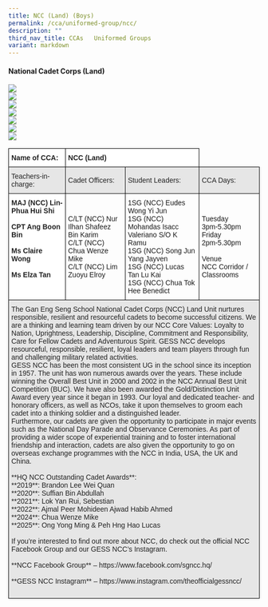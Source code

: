```yaml
---
title: NCC (Land) (Boys)
permalink: /cca/uniformed-group/ncc/
description: ""
third_nav_title: CCAs   Uniformed Groups
variant: markdown
---
```

#### **National Cadet Corps (Land)**

![](/images/Photo_1___NCC.jpg)
<br>
![](/images/Photo_2___NCC.jpg)
<br>
![](/images/Photo_3___NCC.jpg)
<br>
![](/images/Photo_4___NCC.jpg)
<br>
![](/images/Photo_5___NCC.jpg)
<br>
![](/images/Photo_6___NCC.jpg)
<br>
![](/images/Photo_7___NCC.jpg)
<br>


<style type="text/css">
.tg  {border-collapse:collapse;border-spacing:0;}
.tg td{border-color:black;border-style:solid;border-width:1px;font-family:Arial, sans-serif;font-size:14px;
  overflow:hidden;padding:10px 5px;word-break:normal;}
.tg th{border-color:black;border-style:solid;border-width:1px;font-family:Arial, sans-serif;font-size:14px;
  font-weight:normal;overflow:hidden;padding:10px 5px;word-break:normal;}
.tg .tg-l2bf{background-color:#FFF;color:#222;font-weight:bold;text-align:left;vertical-align:top}
.tg .tg-h5mn{background-color:#E6E6E6;color:#222;text-align:left;vertical-align:middle}
.tg .tg-1ppo{background-color:#FFF;color:#222;text-align:left;vertical-align:middle}
</style>
<table class="tg">
<thead>
  <tr>
    <th class="tg-l2bf"><span style="font-weight:bold">Name of CCA:</span></th>
    <th class="tg-l2bf" colspan="2"><span style="font-weight:bold">NCC (Land)</span></th>
  </tr>
</thead>
<tbody>
  <tr>
    <td class="tg-h5mn">Teachers-in-charge:</td>
    <td class="tg-h5mn">Cadet Officers:</td>
    <td class="tg-h5mn">Student Leaders:</td>
		<td class="tg-h5mn">CCA Days:</td>
  </tr>
  <tr>
    <td class="tg-l2bf"><span style="font-weight:bold">MAJ (NCC) Lin-Phua Hui Shi</span><br><span style="font-weight:bold"> </span><br>CPT Ang Boon Bin<br><br>Ms Claire Wong<br><br>Ms Elza Tan</td>
    <td class="tg-tsok">C/LT (NCC) Nur Ilhan Shafeez Bin Karim<br>C/LT (NCC) Chua Wenze Mike<br>C/LT (NCC) Lim Zuoyu Elroy<br></td>
    <td class="tg-tsok">1SG (NCC) Eudes Wong Yi Jun<br>1SG (NCC) Mohandas Isacc Valeriano S/O K Ramu<br>1SG (NCC) Song Jun Yang Jayven<br>1SG (NCC) Lucas Tan Lu Kai<br>1SG (NCC) Chua Tok Hee Benedict</td>
		    <td class="tg-tsok">Tuesday<br>3pm-5.30pm <br>Friday<br>2pm-5.30pm<br><br>Venue<br>NCC Corridor / Classrooms</td>
  </tr>
  <tr>
    <td class="tg-h5mn" colspan="4">The Gan Eng Seng School National Cadet Corps (NCC) Land Unit nurtures responsible, resilient and resourceful cadets to become successful citizens. We are a thinking and learning team driven by our NCC Core Values: Loyalty to Nation, Uprightness, Leadership, Discipline, Commitment and Responsibility, Care for Fellow Cadets and Adventurous Spirit. GESS NCC develops resourceful, responsible, resilient, loyal leaders and team players through fun and challenging military related activities.
<br>
GESS NCC has been the most consistent UG in the school since its inception in 1957. The unit has won numerous awards over the years. These include winning the Overall Best Unit in 2000 and 2002 in the NCC Annual Best Unit Competition (BUC). We have also been awarded the Gold/Distinction Unit Award every year since it began in 1993. Our loyal and dedicated teacher- and honorary officers, as well as NCOs, take it upon themselves to groom each cadet into a thinking soldier and a distinguished leader.
<br>
Furthermore, our cadets are given the opportunity to participate in major events such as the National Day Parade and Observance Ceremonies. As part of providing a wider scope of experiential training and to foster international friendship and interaction, cadets are also given the opportunity to go on overseas exchange programmes with the NCC in India, USA, the UK and China.
<br>
<br>
**HQ NCC Outstanding Cadet Awards**:
<br>
**2019**: Brandon Lee Wei Quan<br>
**2020**: Suffian Bin Abdullah<br>
**2021**: Lok Yan Rui, Sebestian<br>
**2022**: Ajmal Peer Mohideen Ajwad Habib Ahmed<br>
**2024**: Chua Wenze Mike<br>
**2025**: Ong Yong Ming &amp; Peh Hng Hao Lucas<br>
<br>
If you’re interested to find out more about NCC, do check out the official NCC Facebook Group and our GESS NCC’s Instagram.
<br><br>
**NCC Facebook Group** – https://www.facebook.com/sgncc.hq/
<br><br>
**GESS NCC Instagram** – https://www.instagram.com/theofficialgessncc/
<br><br>                              </td>
  </tr>
</tbody>
</table>
